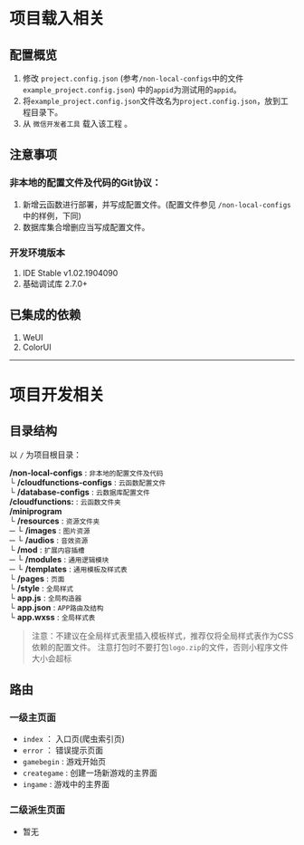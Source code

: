 # 项目载入相关
## 配置概览
1. 修改 `project.config.json` (参考`/non-local-configs`中的文件`example_project.config.json`) 中的`appid`为测试用的`appid`。
2. 将`example_project.config.json`文件改名为`project.config.json`，放到工程目录下。
2. 从 `微信开发者工具` 载入该工程 。

## 注意事项
### 非本地的配置文件及代码的Git协议：
1. 新增云函数进行部署，并写成配置文件。(配置文件参见 `/non-local-configs` 中的样例，下同)
2. 数据库集合增删应当写成配置文件。

### 开发环境版本
1. IDE Stable v1.02.1904090
2. 基础调试库 2.7.0+

## 已集成的依赖
1. WeUI
2. ColorUI

---

# 项目开发相关
## 目录结构
以 `/` 为项目根目录：

**/non-local-configs** : `非本地的配置文件及代码`<br/>
└ **/cloudfunctions-configs** : `云函数配置文件`<br/>
└ **/database-configs** : `云数据库配置文件`<br/>
**/cloudfunctions:** : `云函数文件夹`<br/>
**/miniprogram**<br/>
└ **/resources** : `资源文件夹`<br/>
─ └ **/images** : `图片资源`<br/>
─ └ **/audios** : `音效资源`<br/>
└ **/mod** : `扩展内容插槽`<br/>
─ └ **/modules** : `通用逻辑模块`<br/>
─ └ **/templates** : `通用模板及样式表`<br/>
└ **/pages** : `页面`<br/>
└ **/style** : `全局样式`<br/>
└ **app.js** : `全局构造器`<br/>
└ **app.json** : `APP路由及结构`<br/>
└ **app.wxss** : `全局样式表`<br/>

> 注意：不建议在全局样式表里插入模板样式，推荐仅将全局样式表作为CSS依赖的配置文件。
> 注意打包时不要打包`logo.zip`的文件，否则小程序文件大小会超标

## 路由
### 一级主页面
- `index` ： 入口页(爬虫索引页)
- `error` ： 错误提示页面
- `gamebegin` : 游戏开始页
- `creategame` : 创建一场新游戏的主界面
- `ingame` : 游戏中的主界面

### 二级派生页面
- 暂无
